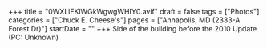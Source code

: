 +++
title = "0WXLlFKlWGkWgwgWHIY0.avif"
draft = false
tags = ["Photos"]
categories = ["Chuck E. Cheese's"]
pages = ["Annapolis, MD (2333-A Forest Dr)"]
startDate = ""
+++
Side of the building before the 2010 Update (PC: Unknown)
